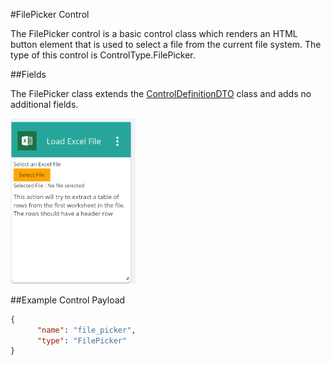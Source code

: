 #FilePicker Control

The FilePicker control is a basic control class which renders an HTML button element that is used to select a file from the current file system. The type of this control is ControlType.FilePicker.

##Fields

The FilePicker class extends the [ControlDefinitionDTO](/ForDevelopers/Objects/DataTransfer/ControlDefinitinDTO.md) class and adds no additional fields.

<img src="images/file_picker.PNG" width="200" alt="FilePicker UI"/>

##Example Control Payload
```json
{
      "name": "file_picker",
      "type": "FilePicker"
}
```
